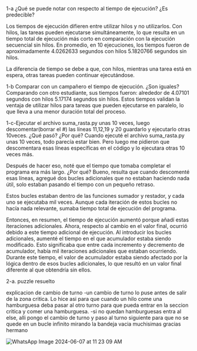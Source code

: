 1-a ¿Qué se puede notar con respecto al tiempo de ejecución? ¿Es
predecible?

Los tiempos de ejecución difieren entre utilizar hilos y no utilizarlos. Con hilos, las tareas pueden ejecutarse simultáneamente, lo que resulta en un tiempo total de ejecución más corto en comparación con la ejecución secuencial sin hilos. En promedio, en 10 ejecuciones, los tiempos fueron de aproximadamente 4.0262633 segundos con hilos
5.1820766 segundos sin hilos.

La diferencia de tiempo se debe a que, con hilos, mientras una tarea está en espera, otras tareas pueden continuar ejecutándose.

1-b Comparar con un campañero el tiempo de ejecución. ¿Son iguales?
Comparando con otro estudiante, sus tiempos fueron: alrededor de 4.07101 segundos con hilos 5.17174 segundos sin hilos. Estos tiempos validan la ventaja de utilizar hilos para tareas que pueden ejecutarse en paralelo, lo que lleva a una menor duración total del proceso.

1-c-Ejecutar el archivo suma_rasta.py unas 10 veces, luego descomentar(borrar el #) las líneas 11,12,19 y 20 guardarlo y ejecutarlo otras 10veces. ¿Qué pasó? ¿Por qué?
Cuando ejecuté el archivo suma_rasta.py unas 10 veces, todo parecía estar bien. Pero luego me pidieron que descomentara esas líneas específicas en el código y lo ejecutara otras 10 veces más.

Después de hacer eso, noté que el tiempo que tomaba completar el programa era más largo. ¿Por qué? Bueno, resulta que cuando descomenté esas líneas, agregué dos bucles adicionales que no estaban haciendo nada útil, solo estaban pasando el tiempo con un pequeño retraso.

Estos bucles estaban dentro de las funciones sumador y restador, y cada uno se ejecutaba mil veces. Aunque cada iteración de estos bucles no hacía nada relevante, sumaba tiempo total de ejecución del programa.

Entonces, en resumen, el tiempo de ejecución aumentó porque añadí estas iteraciones adicionales. Ahora, respecto al cambio en el valor final, ocurrió debido a este tiempo adicional de ejecución. Al introducir los bucles adicionales, aumenté el tiempo en el que acumulador estaba siendo modificado. Esto significaba que entre cada incremento y decremento de acumulador, había mil iteraciones adicionales que estaban ocurriendo. Durante este tiempo, el valor de acumulador estaba siendo afectado por la lógica dentro de esos bucles adicionales, lo que resultó en un valor final diferente al que obtendría sin ellos.

2-a.
puzzle resuelto

explicacion de cambio de turno
-un cambio de turno lo puse antes de salir de la zona critica. Lo hice asi para que cuando un hilo come una hamburguesa deba pasar al otro turno para que pueda entrar en la seccion critica y comer una hamburguesa.
-si no quedan hamburguesas entra al else, alli pongo el cambio de turno y paso al turno siguiente para que no se quede en un bucle infinito mirando la bandeja vacia
muchisimas gracias hermano


![WhatsApp Image 2024-06-07 at 11 23 09 AM](https://github.com/tomassgonzalezz/ASO2024TPs/assets/167874265/a6a83398-dd9c-4fe6-9a6c-9b960b344a0b)

